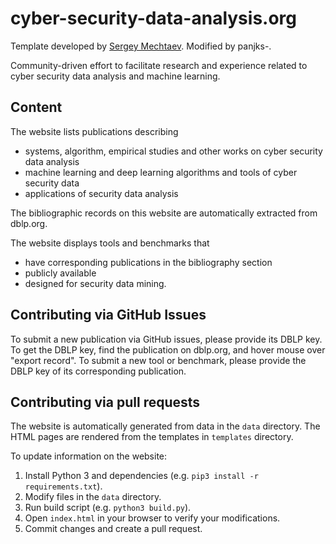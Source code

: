 # cyber-security-data-analysis.org #

Template developed by [Sergey Mechtaev](<https://github.com/mechtaev>). Modified by panjks-.

Community-driven effort to facilitate research and experience related to cyber security data analysis and machine learning.

## Content ##

The website lists publications describing

* systems, algorithm, empirical studies and other works on cyber security data analysis
* machine learning and deep learning algorithms and tools of cyber security data
* applications of security data analysis

The bibliographic records on this website are automatically extracted from dblp.org.

The website displays tools and benchmarks that

* have corresponding publications in the bibliography section
* publicly available
* designed for security data mining.

## Contributing via GitHub Issues ##

To submit a new publication via GitHub issues, please provide its DBLP key. To get the DBLP key, find the publication on dblp.org, and hover mouse over "export record". To submit a new tool or benchmark, please provide the DBLP key of its corresponding publication.

## Contributing via pull requests ##

The website is automatically generated from data in the `data` directory. The HTML pages are rendered from the templates in `templates` directory.

To update information on the website:

1. Install Python 3 and dependencies (e.g. `pip3 install -r requirements.txt`).
2. Modify files in the `data` directory.
3. Run build script (e.g. `python3 build.py`).
4. Open `index.html` in your browser to verify your modifications.
5. Commit changes and create a pull request.

